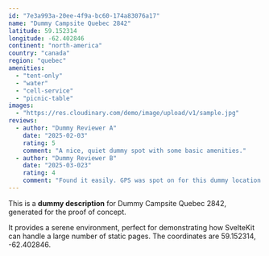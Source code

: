 ```yaml
---
id: "7e3a993a-20ee-4f9a-bc60-174a83076a17"
name: "Dummy Campsite Quebec 2842"
latitude: 59.152314
longitude: -62.402846
continent: "north-america"
country: "canada"
region: "quebec"
amenities:
  - "tent-only"
  - "water"
  - "cell-service"
  - "picnic-table"
images:
  - "https://res.cloudinary.com/demo/image/upload/v1/sample.jpg"
reviews:
  - author: "Dummy Reviewer A"
    date: "2025-02-03"
    rating: 5
    comment: "A nice, quiet dummy spot with some basic amenities."
  - author: "Dummy Reviewer B"
    date: "2025-03-023"
    rating: 4
    comment: "Found it easily. GPS was spot on for this dummy location."
---
```


This is a **dummy description** for Dummy Campsite Quebec 2842, generated for the proof of concept.

It provides a serene environment, perfect for demonstrating how SvelteKit can handle a large number of static pages. The coordinates are 59.152314, -62.402846.
